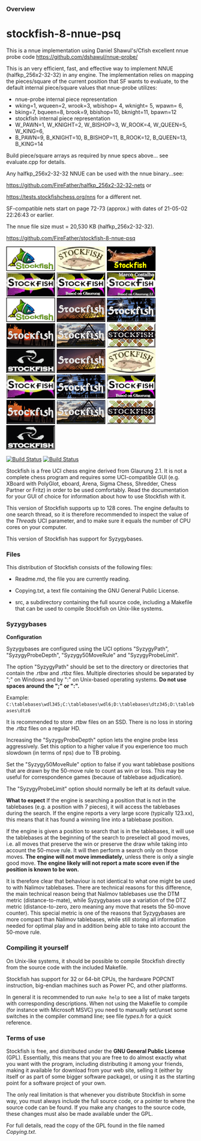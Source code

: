 ### Overview
# stockfish-8-nnue-psq

This is a nnue implementation using Daniel Shawul's/Cfish excellent nnue probe code https://github.com/dshawul/nnue-probe/

This is an very efficient, fast, and effective way to implement NNUE (halfkp_256x2-32-32) in any engine.
The implementation relies on mapping the pieces/square of the current position that SF wants to evaluate, to the default internal 
piece/square values that nnue-probe utilizes:
	

* 	nnue-probe internal piece representation
*	wking=1, wqueen=2, wrook=3, wbishop= 4, wknight= 5, wpawn= 6,
*	bking=7, bqueen=8, brook=9, bbishop=10, bknight=11, bpawn=12
*	stockfish internal piece representation
*	W_PAWN=1, W_KNIGHT=2, W_BISHOP=3, W_ROOK=4, W_QUEEN=5, W_KING=6,
*	B_PAWN=9, B_KNIGHT=10, B_BISHOP=11, B_ROOK=12, B_QUEEN=13, B_KING=14

Build piece/square arrays as required by nnue specs above...
see evaluate.cpp for details.

Any halfkp_256x2-32-32 NNUE can be used with the nnue binary...see:

https://github.com/FireFather/halfkp_256x2-32-32-nets or

https://tests.stockfishchess.org/nns for a different net.

SF-compatible nets start on page 72-73 (approx.) with dates of 21-05-02 22:26:43 or earlier.

The nnue file size must = 20,530 KB (halfkp_256x2-32-32).

https://github.com/FireFather/stockfish-8-nnue-psq


![alt tag](https://raw.githubusercontent.com/FireFather/stockfish-8-nnue-psq/master/logos/stockfish_1.bmp)
![alt tag](https://raw.githubusercontent.com/FireFather/stockfish-8-nnue-psq/master/logos/stockfish_2.bmp)
![alt tag](https://raw.githubusercontent.com/FireFather/stockfish-8-nnue-psq/master/logos/stockfish_3.bmp)
![alt tag](https://raw.githubusercontent.com/FireFather/stockfish-8-nnue-psq/master/logos/stockfish_4.bmp)
![alt tag](https://raw.githubusercontent.com/FireFather/stockfish-8-nnue-psq/master/logos/stockfish_5.bmp)
![alt tag](https://raw.githubusercontent.com/FireFather/stockfish-8-nnue-psq/master/logos/stockfish_6.bmp)
![alt tag](https://raw.githubusercontent.com/FireFather/stockfish-8-nnue-psq/master/logos/stockfish_7.bmp)
![alt tag](https://raw.githubusercontent.com/FireFather/stockfish-8-nnue-psq/master/logos/stockfish_8.bmp)
![alt tag](https://raw.githubusercontent.com/FireFather/stockfish-8-nnue-psq/master/logos/stockfish_9.bmp)
![alt tag](https://raw.githubusercontent.com/FireFather/stockfish-8-nnue-psq/master/logos/stockfish_10.bmp)
![alt tag](https://raw.githubusercontent.com/FireFather/stockfish-8-nnue-psq/master/logos/stockfish_11.bmp)
![alt tag](https://raw.githubusercontent.com/FireFather/stockfish-8-nnue-psq/master/logos/stockfish_12.bmp)
![alt tag](https://raw.githubusercontent.com/FireFather/stockfish-8-nnue-psq/master/logos/stockfish_13.bmp)
![alt tag](https://raw.githubusercontent.com/FireFather/stockfish-8-nnue-psq/master/logos/stockfish_14.bmp)
![alt tag](https://raw.githubusercontent.com/FireFather/stockfish-8-nnue-psq/master/logos/stockfish_15.bmp)
![alt tag](https://raw.githubusercontent.com/FireFather/stockfish-8-nnue-psq/master/logos/stockfish_16.bmp)
![alt tag](https://raw.githubusercontent.com/FireFather/stockfish-8-nnue-psq/master/logos/stockfish_17.bmp)
![alt tag](https://raw.githubusercontent.com/FireFather/stockfish-8-nnue-psq/master/logos/stockfish_18.bmp)
![alt tag](https://raw.githubusercontent.com/FireFather/stockfish-8-nnue-psq/master/logos/stockfish_19.bmp)
![alt tag](https://raw.githubusercontent.com/FireFather/stockfish-8-nnue-psq/master/logos/stockfish_20.bmp)
![alt tag](https://raw.githubusercontent.com/FireFather/stockfish-8-nnue-psq/master/logos/stockfish_21.bmp)
![alt tag](https://raw.githubusercontent.com/FireFather/stockfish-8-nnue-psq/master/logos/stockfish_22.bmp)


[![Build Status](https://travis-ci.org/official-stockfish/Stockfish.svg?branch=master)](https://travis-ci.org/official-stockfish/Stockfish)
[![Build Status](https://ci.appveyor.com/api/projects/status/github/official-stockfish/Stockfish?svg=true)](https://ci.appveyor.com/project/mcostalba/stockfish)

Stockfish is a free UCI chess engine derived from Glaurung 2.1. It is
not a complete chess program and requires some UCI-compatible GUI
(e.g. XBoard with PolyGlot, eboard, Arena, Sigma Chess, Shredder, Chess
Partner or Fritz) in order to be used comfortably. Read the
documentation for your GUI of choice for information about how to use
Stockfish with it.

This version of Stockfish supports up to 128 cores. The engine defaults
to one search thread, so it is therefore recommended to inspect the value of
the *Threads* UCI parameter, and to make sure it equals the number of CPU
cores on your computer.

This version of Stockfish has support for Syzygybases.


### Files

This distribution of Stockfish consists of the following files:

  * Readme.md, the file you are currently reading.

  * Copying.txt, a text file containing the GNU General Public License.

  * src, a subdirectory containing the full source code, including a Makefile
    that can be used to compile Stockfish on Unix-like systems.


### Syzygybases

**Configuration**

Syzygybases are configured using the UCI options "SyzygyPath",
"SyzygyProbeDepth", "Syzygy50MoveRule" and "SyzygyProbeLimit".

The option "SyzygyPath" should be set to the directory or directories that
contain the .rtbw and .rtbz files. Multiple directories should be
separated by ";" on Windows and by ":" on Unix-based operating systems.
**Do not use spaces around the ";" or ":".**

Example: `C:\tablebases\wdl345;C:\tablebases\wdl6;D:\tablebases\dtz345;D:\tablebases\dtz6`

It is recommended to store .rtbw files on an SSD. There is no loss in
storing the .rtbz files on a regular HD.

Increasing the "SyzygyProbeDepth" option lets the engine probe less
aggressively. Set this option to a higher value if you experience too much
slowdown (in terms of nps) due to TB probing.

Set the "Syzygy50MoveRule" option to false if you want tablebase positions
that are drawn by the 50-move rule to count as win or loss. This may be useful
for correspondence games (because of tablebase adjudication).

The "SyzygyProbeLimit" option should normally be left at its default value.

**What to expect**
If the engine is searching a position that is not in the tablebases (e.g.
a position with 7 pieces), it will access the tablebases during the search.
If the engine reports a very large score (typically 123.xx), this means
that it has found a winning line into a tablebase position.

If the engine is given a position to search that is in the tablebases, it
will use the tablebases at the beginning of the search to preselect all
good moves, i.e. all moves that preserve the win or preserve the draw while
taking into account the 50-move rule.
It will then perform a search only on those moves. **The engine will not move
immediately**, unless there is only a single good move. **The engine likely
will not report a mate score even if the position is known to be won.**

It is therefore clear that behaviour is not identical to what one might
be used to with Nalimov tablebases. There are technical reasons for this
difference, the main technical reason being that Nalimov tablebases use the
DTM metric (distance-to-mate), while Syzygybases use a variation of the
DTZ metric (distance-to-zero, zero meaning any move that resets the 50-move
counter). This special metric is one of the reasons that Syzygybases are
more compact than Nalimov tablebases, while still storing all information
needed for optimal play and in addition being able to take into account
the 50-move rule.


### Compiling it yourself

On Unix-like systems, it should be possible to compile Stockfish
directly from the source code with the included Makefile.

Stockfish has support for 32 or 64-bit CPUs, the hardware POPCNT
instruction, big-endian machines such as Power PC, and other platforms.

In general it is recommended to run `make help` to see a list of make
targets with corresponding descriptions. When not using the Makefile to
compile (for instance with Microsoft MSVC) you need to manually
set/unset some switches in the compiler command line; see file *types.h*
for a quick reference.


### Terms of use

Stockfish is free, and distributed under the **GNU General Public License**
(GPL). Essentially, this means that you are free to do almost exactly
what you want with the program, including distributing it among your
friends, making it available for download from your web site, selling
it (either by itself or as part of some bigger software package), or
using it as the starting point for a software project of your own.

The only real limitation is that whenever you distribute Stockfish in
some way, you must always include the full source code, or a pointer
to where the source code can be found. If you make any changes to the
source code, these changes must also be made available under the GPL.

For full details, read the copy of the GPL found in the file named
*Copying.txt*.

